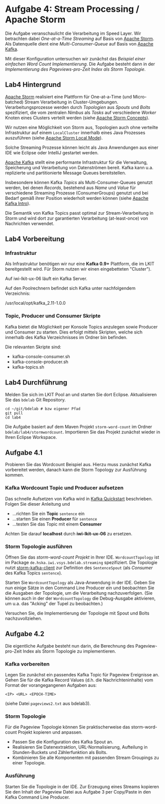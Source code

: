 # Aufgabe 4: Stream Processing / Apache Storm

Die Aufgabe veranschaulicht die Verarbeitung im Speed Layer. Wir betrachten dabei *One-at-a-Time Streaming* auf Basis von [Apache Storm](http://storm.apache.org/). Als Datenquelle dient eine *Multi-Consumer-Queue* auf Basis von [Apache Kafka](http://kafka.apache.org/).

Mit dieser Konfiguration untersuchen wir zunächst das *Beispiel einer einfachen Word Count Implementierung*. Die Aufgabe besteht dann in der *Implementierung des Pageviews-pro-Zeit Index als Storm Topologie*.

## Lab4 Hintergrund
[Apache Storm](http://storm.apache.org/) realisiert eine Plattform für One-at-a-Time (und Micro-batched) Stream Verarbeitung in Cluster-Umgebungen. Verarbeitungsprozesse werden durch *Topologien* aus *Spouts* und *Bolts* spezifiziert, die vom zentralen *Nimbus* als *Tasks* auf verschiedene *Worker* Knoten eines Clusters verteilt werden (siehe [Apache Storm Concepts](http://storm.apache.org/releases/current/Concepts.html)).

Wir nutzen eine Möglichkeit von Storm aus, Topologien auch ohne verteilte Infrastruktur auf einem `LocalCluster` innerhalb eines Java Prozesses auszuführen (siehe [Apache Storm Local Mode](http://storm.apache.org/releases/current/Local-mode.html)).

Solche Streaming Prozesse können leicht als Java Anwendungen aus einer IDE wie Eclipse oder IntelliJ gestartet werden.

[Apache Kafka](http://kafka.apache.org/) stellt eine performante Infrastruktur für die Verwaltung, Speicherung und Verarbeitung von Datenströmen bereit. Kafka kann u.a. replizierte und partitionierte Message Queues bereitstellen.

Insbesondere können Kafka *Topics* als Multi-Consumer-Queues genutzt werden, bei denen *Records*, bestehend aus *Name* und *Value* für verschiedene Streaming Prozesse (ConsumerGroups) genutzt und bei Bedarf gemäß ihrer Position wiederholt werden können (siehe [Apache Kafka Intro](http://kafka.apache.org/intro)).

Die Semantik von Kafka Topics passt optimal zur Stream-Verarbeitung in Storm und wird dort zur garantierten Verarbeitung (at-least-once) von Nachrichten verwendet.

## Lab4 Vorbereitung
### Infrastruktur
Als Infrastruktur benötigen wir nur eine **Kafka 0.9+** Plattform, die im LKIT bereitgestellt wird. Für Storm nutzen wir einen eingebetteten "Cluster"). 

Auf iwi-lkit-ux-06 läuft ein Kafka Server.

Auf den Poolrechnern befindet sich Kafka unter nachfolgendem Verzeichnis:

/usr/local/opt/kafka_2.11-1.0.0

### Topic, Producer und Consumer Skripte
Kafka bietet die Möglichkeit per Konsole Topics anzulegen sowie Producer und Consumer zu starten. Dies erfolgt mittels Skripten, welche sich innerhalb des Kafka Verzeichnisses im Ordner bin befinden.

Die relevanten Skripte sind:  
- kafka-console-consumer.sh  
- kafka-console-producer.sh  
- kafka-topics.sh
## Lab4 Durchführung

Melden Sie sich im LKIT Pool an und starten Sie dort Eclipse. Aktualisieren Sie das `bdelab` Git Repository.

```
cd ~/git/bdelab # bzw eigener Pfad
git pull
cd lab4
```

Die Aufgabe basiert auf dem Maven Projekt `storm-word-count` im Ordner `bdelab/lab4/stormwordcount`. Importieren Sie das Projekt zunächst wieder in Ihren Eclipse Workspace.

## Aufgabe 4.1
Probieren Sie das Wordcount Beispiel aus. Hierzu muss zunächst Kafka vorbereitet werden, danach kann die Storm Topology zur Ausführung kommen.

### Kafka Wordcount Topic und Producer aufsetzen
Das schnelle Aufsetzen von Kafka wird in [Kafka Quickstart](http://kafka.apache.org/quickstart) beschrieben. Folgen Sie dieser Anleitung und
- ...richten Sie ein **Topic** `sentence` ein
- ...starten Sie einen **Producer** für `sentence`
- ...testen Sie das Topic mit einem **Consumer**

Achten Sie darauf **localhost** durch **iwi-lkit-ux-06** zu ersetzen.

### Storm Topologie ausführen
Öffnen Sie das *storm-word-count Projekt* in Ihrer IDE. `WordcountTopology` ist im Package `de.hska.iwi.vsys.bdelab.streaming` spezifiziert. Die Topologie nutzt [storm-kafka-client](https://github.com/apache/storm/tree/v1.0.2/external/storm-kafka-client) zur Definition des `SentenceSpout` (als *Consumer* des Kafka Topics `sentence`).

Starten Sie `WordcountTopology` als Java-Anwendung in der IDE. Geben Sie nun einige Sätze in den Command Line Producer ein und beobachten Sie die Ausgaben der Topologie, um die Verarbeitung nachzuverfolgen. (Sie können auch in der der `WordcountTopology` die Debug-Ausgabe aktivieren, um u.a. das "Acking" der Tupel zu beobachten.)

Versuchen Sie, die Implementierung der Topologie mit Spout und Bolts nachzuvollziehen.

## Aufgabe 4.2
Die eigentliche Aufgabe besteht nun darin, die Berechnung des Pageview-pro-Zeit Index als Storm Topologie zu implementieren.

### Kafka vorbereiten
Legen Sie zunächst ein passendes Kafka Topic für Pageview Ereignisse an. Gehen Sie für die Kafka Record Values (d.h. die Nachrichteninhalte) vom Format der vorangegangenen Aufgaben aus:

```
<IP> <URL> <EPOCH-TIME>
```

(siehe Datei `pageviews2.txt` aus bdelab3).

### Storm Topologie
Für die Pageview Topologie können Sie praktischerweise das storm-word-count Projekt kopieren und anpassen.

- Passen Sie die Konfiguration des Kafka Spout an.
- Realisieren Sie Datenextraktion, URL-Normalisierung, Aufteilung in Stunden-Buckets und Zählerfunktion als Bolts.
- Kombinieren Sie alle Komponenten mit passenden Stream Groupings zu einer Topologie.

### Ausführung
Starten Sie die Topologie in der IDE. Zur Erzeugung eines Streams kopieren Sie den Inhalt der Pageview Datei aus Aufgabe 3 per Copy/Paste in den Kafka Command Line Producer.